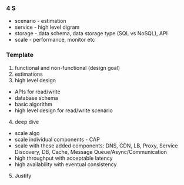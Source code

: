 ### 4 S
* scenario - estimation
* service - high level digram
* storage - data schema, data storage type (SQL vs NoSQL), API
* scale - performance, monitor etc

### Template
1. functional and non-functional (design goal)
2. estimations
3. high level design
* APIs for read/write
* database schema
* basic algorithm
* high level design for read/write scenario
4. deep dive
* scale algo
* scale individual components - CAP
* scale with these added components: DNS, CDN, LB, Proxy, Service Discovery, DB, Cache, Message Queue/Async/Communication
* high throughput with acceptable latency
* high availability with eventual consistency
5. Justify
